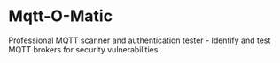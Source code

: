 # Mqtt-O-Matic
Professional MQTT scanner and authentication tester - Identify and test MQTT brokers for security vulnerabilities

